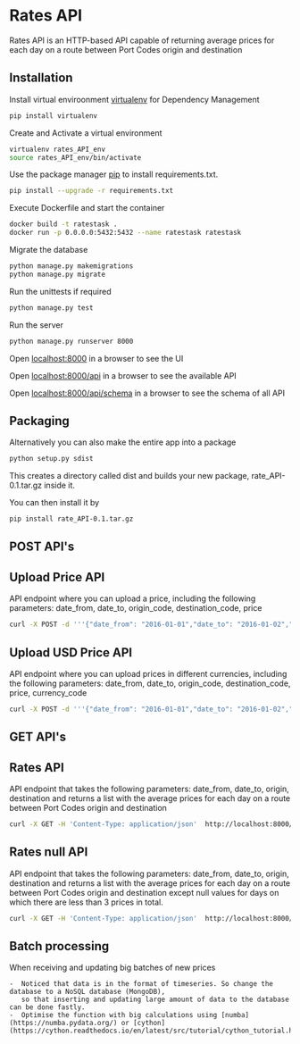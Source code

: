 # Rates API

Rates API is an HTTP-based API capable of returning average prices for each day on a route between Port Codes origin and destination

## Installation

Install virtual enviroonment  [virtualenv](https://virtualenv.pypa.io/en/stable/installation/) for Dependency Management

```bash
pip install virtualenv
```
Create and Activate a virtual environment

```bash
virtualenv rates_API_env
source rates_API_env/bin/activate
```
Use the package manager [pip](https://pip.pypa.io/en/stable/) to install requirements.txt.

```bash
pip install --upgrade -r requirements.txt
```
Execute Dockerfile and start the container
```bash
docker build -t ratestask .
docker run -p 0.0.0.0:5432:5432 --name ratestask ratestask
```

Migrate the database
```bash
python manage.py makemigrations
python manage.py migrate
```
Run the unittests if required
```bash
python manage.py test
```
Run the server
```bash
python manage.py runserver 8000
```
Open  [localhost:8000](http://localhost:8000/)  in a browser to see the UI

Open  [localhost:8000/api](http://localhost:8000/api/)  in a browser to see the available API

Open  [localhost:8000/api/schema](http://localhost:8000/api/schema/)  in a browser to see the schema of all API

## Packaging

Alternatively you can also make the entire app into a package
```bash
python setup.py sdist
```
This creates a directory called dist and builds your new package, rate_API-0.1.tar.gz inside it.

You can then install it by  
```bash
pip install rate_API-0.1.tar.gz
```
## POST API's

## Upload Price API
API endpoint where you can upload a price, including the following parameters: date_from, date_to, origin_code, destination_code, price

```bash
curl -X POST -d '''{"date_from": "2016-01-01","date_to": "2016-01-02","origin_code": "CNGGZ","destination_code": "EETLL","price": [217, 315]}''' -H "Content-Type: application/json" http://localhost:8000/api/upload_price/
```
## Upload USD Price API
API endpoint where you can upload prices in different currencies, including the following parameters: date_from, date_to, origin_code, destination_code, price, currency_code

```bash
curl -X POST -d '''{"date_from": "2016-01-01","date_to": "2016-01-02","origin_code": "CNGGZ","destination_code": "EETLL","price": [217, 315],"currency_code": "INR"}''' -H "Content-Type: application/json" http://localhost:8000/api/upload_usd_price/
```

## GET API's

## Rates API
API endpoint that takes the following parameters: date_from, date_to, origin, destination and returns a list with the average prices for each day on a route between Port Codes origin and destination

```bash
curl -X GET -H 'Content-Type: application/json'  http://localhost:8000/api/rates/2016-01-01/2016-01-02/CNGGZ/EETLL/
```
## Rates null API
API endpoint that takes the following parameters: date_from, date_to, origin, destination and returns a list with the average prices for each day on a route between Port Codes origin and destination except null values for days on which there are less than 3 prices in total.

```bash
curl -X GET -H 'Content-Type: application/json'  http://localhost:8000/api/rates_null/2016-01-01/2016-01-02/CNGGZ/EETLL/
```


## Batch processing
When receiving and updating big batches of new prices

    -  Noticed that data is in the format of timeseries. So change the database to a NoSQL database (MongoDB),
	   so that inserting and updating large amount of data to the database can be done fastly.
	-  Optimise the function with big calculations using [numba](https://numba.pydata.org/) or [cython](https://cython.readthedocs.io/en/latest/src/tutorial/cython_tutorial.html)  
